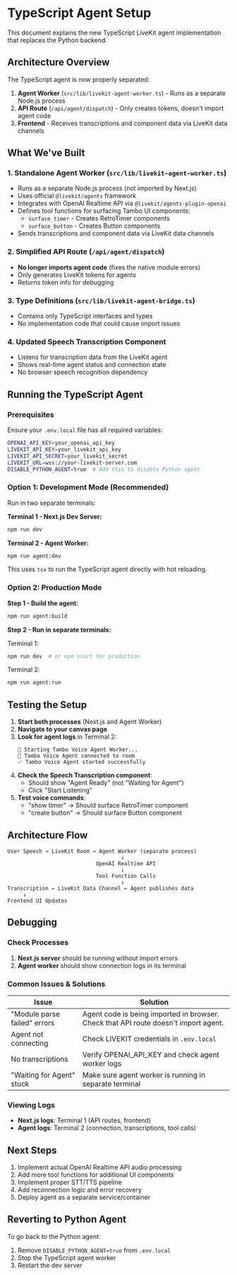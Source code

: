 # TypeScript Agent Setup

This document explains the new TypeScript LiveKit agent implementation that replaces the Python backend.

## Architecture Overview

The TypeScript agent is now properly separated:
1. **Agent Worker** (`src/lib/livekit-agent-worker.ts`) - Runs as a separate Node.js process
2. **API Route** (`/api/agent/dispatch`) - Only creates tokens, doesn't import agent code
3. **Frontend** - Receives transcriptions and component data via LiveKit data channels

## What We've Built

### 1. Standalone Agent Worker (`src/lib/livekit-agent-worker.ts`)
- Runs as a separate Node.js process (not imported by Next.js)
- Uses official `@livekit/agents` framework
- Integrates with OpenAI Realtime API via `@livekit/agents-plugin-openai`
- Defines tool functions for surfacing Tambo UI components:
  - `surface_timer` - Creates RetroTimer components
  - `surface_button` - Creates Button components
- Sends transcriptions and component data via LiveKit data channels

### 2. Simplified API Route (`/api/agent/dispatch`)
- **No longer imports agent code** (fixes the native module errors)
- Only generates LiveKit tokens for agents
- Returns token info for debugging

### 3. Type Definitions (`src/lib/livekit-agent-bridge.ts`)
- Contains only TypeScript interfaces and types
- No implementation code that could cause import issues

### 4. Updated Speech Transcription Component
- Listens for transcription data from the LiveKit agent
- Shows real-time agent status and connection state
- No browser speech recognition dependency

## Running the TypeScript Agent

### Prerequisites
Ensure your `.env.local` file has all required variables:
```bash
OPENAI_API_KEY=your_openai_api_key
LIVEKIT_API_KEY=your_livekit_api_key
LIVEKIT_API_SECRET=your_livekit_secret
LIVEKIT_URL=wss://your-livekit-server.com
DISABLE_PYTHON_AGENT=true  # Add this to disable Python agent
```

### Option 1: Development Mode (Recommended)
Run in two separate terminals:

**Terminal 1 - Next.js Dev Server:**
```bash
npm run dev
```

**Terminal 2 - Agent Worker:**
```bash
npm run agent:dev
```

This uses `tsx` to run the TypeScript agent directly with hot reloading.

### Option 2: Production Mode
**Step 1 - Build the agent:**
```bash
npm run agent:build
```

**Step 2 - Run in separate terminals:**

Terminal 1:
```bash
npm run dev  # or npm start for production
```

Terminal 2:
```bash
npm run agent:run
```

## Testing the Setup

1. **Start both processes** (Next.js and Agent Worker)
2. **Navigate to your canvas page**
3. **Look for agent logs** in Terminal 2:
   ```
   🚀 Starting Tambo Voice Agent Worker...
   🤖 Tambo Voice Agent connected to room
   ✅ Tambo Voice Agent started successfully
   ```
4. **Check the Speech Transcription component**:
   - Should show "Agent Ready" (not "Waiting for Agent")
   - Click "Start Listening"
5. **Test voice commands**:
   - "show timer" → Should surface RetroTimer component
   - "create button" → Should surface Button component

## Architecture Flow

```
User Speech → LiveKit Room → Agent Worker (separate process)
                                    ↓
                            OpenAI Realtime API
                                    ↓
                            Tool Function Calls
                                    ↓
Transcription ← LiveKit Data Channel ← Agent publishes data
     ↓
Frontend UI Updates
```

## Debugging

### Check Processes
1. **Next.js server** should be running without import errors
2. **Agent worker** should show connection logs in its terminal

### Common Issues & Solutions

| Issue | Solution |
|-------|----------|
| "Module parse failed" errors | Agent code is being imported in browser. Check that API route doesn't import agent. |
| Agent not connecting | Check LIVEKIT credentials in `.env.local` |
| No transcriptions | Verify OPENAI_API_KEY and check agent worker logs |
| "Waiting for Agent" stuck | Make sure agent worker is running in separate terminal |

### Viewing Logs
- **Next.js logs**: Terminal 1 (API routes, frontend)
- **Agent logs**: Terminal 2 (connection, transcriptions, tool calls)

## Next Steps
1. Implement actual OpenAI Realtime API audio processing
2. Add more tool functions for additional UI components
3. Implement proper STT/TTS pipeline
4. Add reconnection logic and error recovery
5. Deploy agent as a separate service/container

## Reverting to Python Agent
To go back to the Python agent:
1. Remove `DISABLE_PYTHON_AGENT=true` from `.env.local`
2. Stop the TypeScript agent worker
3. Restart the dev server 